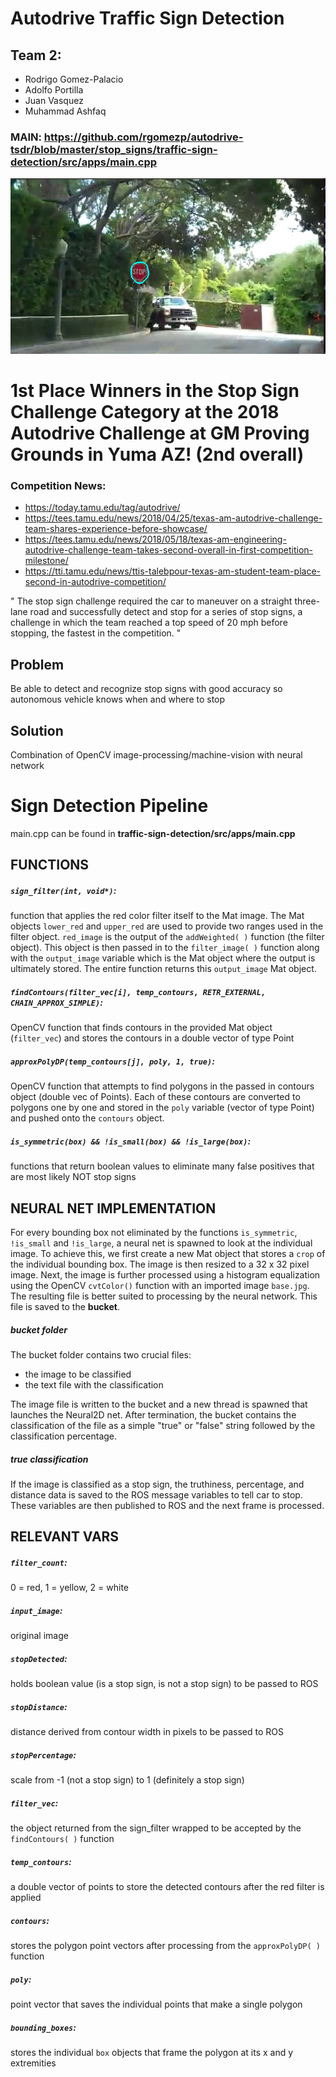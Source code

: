# Autodrive Traffic Sign Detection
## Team 2: 
- Rodrigo Gomez-Palacio
- Adolfo Portilla
- Juan Vasquez
- Muhammad Ashfaq

### MAIN: https://github.com/rgomezp/autodrive-tsdr/blob/master/stop_signs/traffic-sign-detection/src/apps/main.cpp

![Alt text](screencapture.png?raw=true "Title")

# 1st Place Winners in the Stop Sign Challenge Category at the 2018 Autodrive Challenge at GM Proving Grounds in Yuma AZ! (2nd overall)
### Competition News:
- https://today.tamu.edu/tag/autodrive/
- https://tees.tamu.edu/news/2018/04/25/texas-am-autodrive-challenge-team-shares-experience-before-showcase/
- https://tees.tamu.edu/news/2018/05/18/texas-am-engineering-autodrive-challenge-team-takes-second-overall-in-first-competition-milestone/
- https://tti.tamu.edu/news/ttis-talebpour-texas-am-student-team-place-second-in-autodrive-competition/

" The stop sign challenge required the car to maneuver on a straight three-lane road and successfully detect and stop for a series of stop signs, a challenge in which the team reached a top speed of 20 mph before stopping, the fastest in the competition. "

## Problem
Be able to detect and recognize stop signs with good accuracy so autonomous vehicle knows when and where to stop

## Solution
Combination of OpenCV image-processing/machine-vision with neural network

# Sign Detection Pipeline
main.cpp can be found in **traffic-sign-detection/src/apps/main.cpp**

## FUNCTIONS
##### `sign_filter(int, void*)`: 
function that applies the red color filter itself to the Mat image. The Mat objects `lower_red` and `upper_red` are used to provide two ranges used in the filter object. `red_image` is the output of the `addWeighted( )` function (the filter object). This object is then passed in to the `filter_image( )` function along with the `output_image` variable which is the Mat object where the output is ultimately stored. The entire function returns this `output_image` Mat object.

##### `findContours(filter_vec[i], temp_contours, RETR_EXTERNAL, CHAIN_APPROX_SIMPLE)`: 
OpenCV function that finds contours in the provided Mat object (`filter_vec`) and stores the contours in a double vector of type Point

##### `approxPolyDP(temp_contours[j], poly, 1, true)`: 
OpenCV function that attempts to find polygons in the passed in contours object (double vec of Points). Each of these contours are converted to polygons one by one and stored in the `poly` variable (vector of type Point) and pushed onto the `contours` object.

##### `is_symmetric(box) && !is_small(box) && !is_large(box)`:
functions that return boolean values to eliminate many false positives that are most likely NOT stop signs

## NEURAL NET IMPLEMENTATION
For every bounding box not eliminated by the functions `is_symmetric`, `!is_small` and `!is_large`, a neural net is spawned to look at the individual image. To achieve this, we first create a new Mat object that stores a `crop` of the individual bounding box. The image is then resized to a 32 x 32 pixel image. Next, the image is further processed using a histogram equalization using the OpenCV `cvtColor()` function with an imported image `base.jpg`. The resulting file is better suited to processing by the neural network. This file is saved to the __bucket__.

##### bucket folder
The bucket folder contains two crucial files:
- the image to be classified
- the text file with the classification

The image file is written to the bucket and a new thread is spawned that launches the Neural2D net. After termination, the bucket contains the classification of the file as a simple "true" or "false" string followed by the classification percentage.

##### true classification
If the image is classified as a stop sign, the truthiness, percentage, and distance data is saved to the ROS message variables to tell car to stop. These variables are then published to ROS and the next frame is processed.


## RELEVANT VARS
##### `filter_count`: 
0 = red, 1 = yellow, 2 = white
##### `input_image`: 
original image
##### `stopDetected`: 
holds boolean value (is a stop sign, is not a stop sign) to be passed to ROS
##### `stopDistance`: 
distance derived from contour width in pixels to be passed to ROS
##### `stopPercentage`: 
scale from -1 (not a stop sign) to 1 (definitely a stop sign)
##### `filter_vec`: 
the object returned from the sign_filter wrapped to be accepted by the `findContours( )` function
##### `temp_contours`: 
a double vector of points to store the detected contours after the red filter is applied
##### `contours`: 
stores the polygon point vectors after processing from the `approxPolyDP( )` function
##### `poly`: 
point vector that saves the individual points that make a single polygon
##### `bounding_boxes`: 
stores the individual `box` objects that frame the polygon at its x and y extremities 




